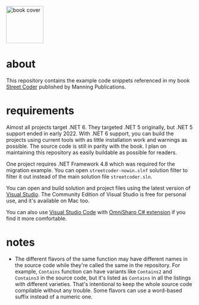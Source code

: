 <a href="https://streetcoder.org">
  <img alt="book cover" src="https://user-images.githubusercontent.com/241217/150715271-6bcbf5ae-ed59-4360-94bd-dac1c000b1ea.png" width="100">
</a>

# about

This repository contains the example code snippets 
referenced in my book [Street Coder](https://streetcoder.org)
published by Manning Publications.

# requirements

Almost all projects target .NET 6. They targeted .NET 5 originally, but .NET 5 support 
ended in early 2022. With .NET 6 support, you can build the projects using current 
tools with as little installation work and warnings as possible. 
The source code is still in parity with the book. I plan on maintaining 
this repository as easily buildable as possible for readers.

One project requires .NET Framework 4.8 which was required for the migration example. 
You can open `streetcoder-nowin.slnf` solution filter to filter it out instead of the main
solution file `streetcoder.sln`.

You can open and build solution and project files using the latest version 
of [Visual Studio](https://visualstudio.microsoft.com/vs/). The Community Edition of Visual Studio 
is free for personal use, and it's available on Mac too.

You can also use [Visual Studio Code](https://code.visualstudio.com/) with 
[OmniSharp C# extension](https://marketplace.visualstudio.com/items?itemName=ms-dotnettools.csharp) 
if you find it more comfortable.

# notes
- The different flavors of the same function may have different names in the source 
  code while they're called the same in the repository. For example, `Contains` 
  function can have variants like `Contains2` and `Contains3` in the source code, but 
  it's listed as `Contains` in all the listings with different varieties. That's 
  intentional to keep the whole source code compilable without any trouble.
  Some flavors can use a word-based suffix instead of a numeric one.
